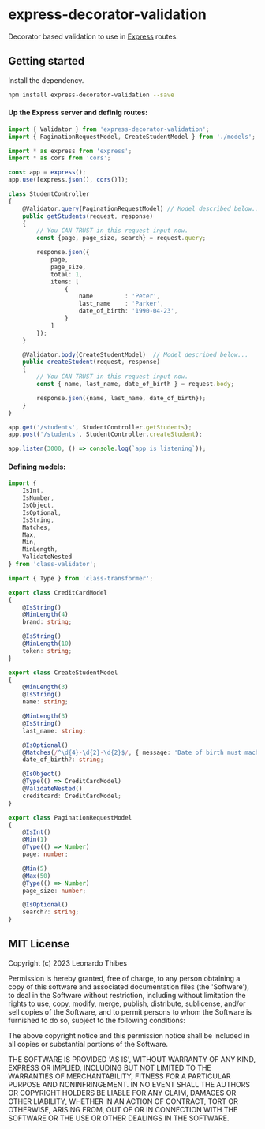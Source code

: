 express-decorator-validation
============================

Decorator based validation to use in [Express](https://expressjs.com) routes.

Getting started
---------------

Install the dependency.
```bash
npm install express-decorator-validation --save
```

#### Up the Express server and definig routes:
```typescript
import { Validator } from 'express-decorator-validation';
import { PaginationRequestModel, CreateStudentModel } from './models';

import * as express from 'express';
import * as cors from 'cors';

const app = express();
app.use([express.json(), cors()]);

class StudentController 
{
    @Validator.query(PaginationRequestModel) // Model described below...
    public getStudents(request, response)
    {
        // You CAN TRUST in this request input now.
        const {page, page_size, search} = request.query;

        response.json({
            page, 
            page_size, 
            total: 1, 
            items: [
                {
                    name         : 'Peter',
                    last_name    : 'Parker',
                    date_of_birth: '1990-04-23',
                }
            ]
        });
    }

    @Validator.body(CreateStudentModel)  // Model described below...
    public createStudent(request, response)
    {
        // You CAN TRUST in this request input now.
        const { name, last_name, date_of_birth } = request.body;

        response.json({name, last_name, date_of_birth});
    }
}

app.get('/students', StudentController.getStudents);
app.post('/students', StudentController.createStudent);

app.listen(3000, () => console.log(`app is listening`));
```

#### Defining models:
```typescript
import {
    IsInt,
    IsNumber,
    IsObject,
    IsOptional,
    IsString,
    Matches,
    Max,
    Min,
    MinLength,
    ValidateNested 
} from 'class-validator';

import { Type } from 'class-transformer';

export class CreditCardModel 
{
    @IsString()
    @MinLength(4)
    brand: string;

    @IsString()
    @MinLength(10)
    token: string;
}

export class CreateStudentModel 
{
    @MinLength(3)
    @IsString()
    name: string;

    @MinLength(3)
    @IsString()
    last_name: string;

    @IsOptional()
    @Matches(/^\d{4}-\d{2}-\d{2}$/, { message: 'Date of birth must mach with the format: YYYY-MM-DD' })
    date_of_birth?: string;

    @IsObject()
    @Type(() => CreditCardModel)
    @ValidateNested()
    creditcard: CreditCardModel;
}

export class PaginationRequestModel 
{
    @IsInt()
    @Min(1)
    @Type(() => Number)
    page: number;

    @Min(5)
    @Max(50)
    @Type(() => Number)
    page_size: number;

    @IsOptional()
    search?: string;
}
```

MIT License
-----------

Copyright (c) 2023 Leonardo Thibes

Permission is hereby granted, free of charge, to any person obtaining a copy
of this software and associated documentation files (the 'Software'), to deal
in the Software without restriction, including without limitation the rights
to use, copy, modify, merge, publish, distribute, sublicense, and/or sell
copies of the Software, and to permit persons to whom the Software is
furnished to do so, subject to the following conditions:

The above copyright notice and this permission notice shall be included in all
copies or substantial portions of the Software.

THE SOFTWARE IS PROVIDED 'AS IS', WITHOUT WARRANTY OF ANY KIND, EXPRESS OR
IMPLIED, INCLUDING BUT NOT LIMITED TO THE WARRANTIES OF MERCHANTABILITY,
FITNESS FOR A PARTICULAR PURPOSE AND NONINFRINGEMENT. IN NO EVENT SHALL THE
AUTHORS OR COPYRIGHT HOLDERS BE LIABLE FOR ANY CLAIM, DAMAGES OR OTHER
LIABILITY, WHETHER IN AN ACTION OF CONTRACT, TORT OR OTHERWISE, ARISING FROM,
OUT OF OR IN CONNECTION WITH THE SOFTWARE OR THE USE OR OTHER DEALINGS IN THE
SOFTWARE.
